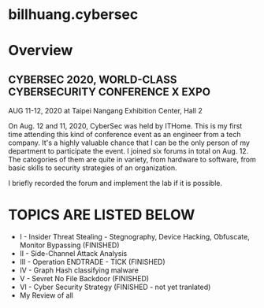 # billhuang.cybersec

# Overview
## CYBERSEC 2020, WORLD-CLASS CYBERSECURITY CONFERENCE X EXPO
AUG 11-12, 2020 at Taipei Nangang Exhibition Center, Hall 2

On Aug. 12 and 11, 2020, CyberSec was held by ITHome. This is my first time attending this kind of conference event as an engineer from a tech company.
It's a highly valuable chance that I can be the only person of my department to participate the event.
I joined six forums in total on Aug. 12. The catogories of them are quite in variety, from hardware to software, from basic skills to security strategies of an organization.

I briefly recorded the forum and implement the lab if it is possible.

# TOPICS ARE LISTED BELOW
-   I   - Insider Threat Stealing - Stegnography, Device Hacking, Obfuscate, Monitor Bypassing (FINISHED)
-   II  - Side-Channel Attack Analysis
-   III - Operation ENDTRADE - TICK (FINISHED)
-   IV  - Graph Hash classifying malware
-   V   - Sevret No File Backdoor (FINISHED)
-   VI  - Cyber Security Strategy (FINISHED - not yet tranlated)
-   My Review of all